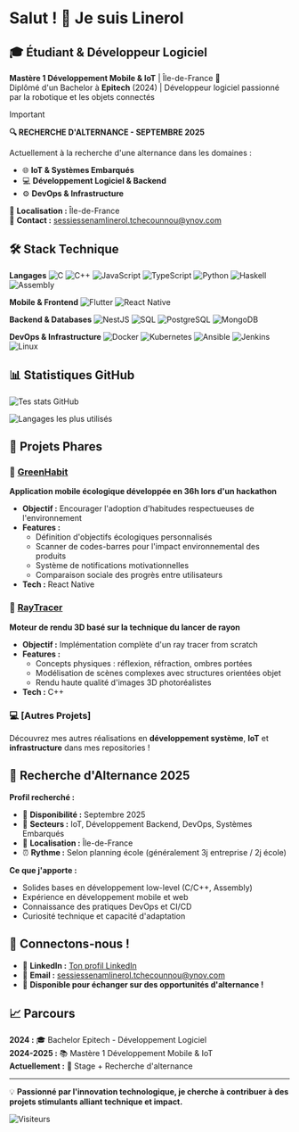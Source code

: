 # Salut ! 👋 Je suis Linerol

## 🎓 Étudiant & Développeur Logiciel

**Mastère 1 Développement Mobile & IoT** | Île-de-France 📍  
Diplômé d'un Bachelor à **Epitech** (2024) | Développeur logiciel passionné par la robotique et les objets connectés

> [!IMPORTANT]
> **🔍 RECHERCHE D'ALTERNANCE - SEPTEMBRE 2025** 
> 
> Actuellement à la recherche d'une alternance dans les domaines :
> - 🌐 **IoT & Systèmes Embarqués**
> - 💻 **Développement Logiciel & Backend**  
> - ⚙️ **DevOps & Infrastructure**
> 
> 📍 **Localisation :** Île-de-France  
> 📧 **Contact :** sessiessenamlinerol.tchecounnou@ynov.com

## 🛠️ Stack Technique

**Langages**
![C](https://img.shields.io/badge/C-00599C?style=flat&logo=c&logoColor=white)
![C++](https://img.shields.io/badge/C++-00599C?style=flat&logo=c%2B%2B&logoColor=white)
![JavaScript](https://img.shields.io/badge/JavaScript-F7DF1E?style=flat&logo=javascript&logoColor=black)
![TypeScript](https://img.shields.io/badge/TypeScript-007ACC?style=flat&logo=typescript&logoColor=white)
![Python](https://img.shields.io/badge/Python-3776AB?style=flat&logo=python&logoColor=white)
![Haskell](https://img.shields.io/badge/Haskell-5D4F85?style=flat&logo=haskell&logoColor=white)
![Assembly](https://img.shields.io/badge/Assembly-654FF0?style=flat&logo=assemblyscript&logoColor=white)

**Mobile & Frontend**
![Flutter](https://img.shields.io/badge/Flutter-02569B?style=flat&logo=flutter&logoColor=white)
![React Native](https://img.shields.io/badge/React_Native-20232A?style=flat&logo=react&logoColor=61DAFB)

**Backend & Databases**
![NestJS](https://img.shields.io/badge/NestJS-E0234E?style=flat&logo=nestjs&logoColor=white)
![SQL](https://img.shields.io/badge/SQL-336791?style=flat&logo=postgresql&logoColor=white)
![PostgreSQL](https://img.shields.io/badge/PostgreSQL-336791?style=flat&logo=postgresql&logoColor=white)
![MongoDB](https://img.shields.io/badge/MongoDB-47A248?style=flat&logo=mongodb&logoColor=white)

**DevOps & Infrastructure**
![Docker](https://img.shields.io/badge/Docker-2496ED?style=flat&logo=docker&logoColor=white)
![Kubernetes](https://img.shields.io/badge/Kubernetes-326CE5?style=flat&logo=kubernetes&logoColor=white)
![Ansible](https://img.shields.io/badge/Ansible-EE0000?style=flat&logo=ansible&logoColor=white)
![Jenkins](https://img.shields.io/badge/Jenkins-D24939?style=flat&logo=jenkins&logoColor=white)
![Linux](https://img.shields.io/badge/Linux-FCC624?style=flat&logo=linux&logoColor=black)

## 📊 Statistiques GitHub

![Tes stats GitHub](https://github-readme-stats.vercel.app/api?username=linerol&show_icons=true&theme=tokyonight&count_private=true)

![Langages les plus utilisés](https://github-readme-stats.vercel.app/api/top-langs/?username=linerol&layout=compact&theme=tokyonight)

## 🌟 Projets Phares

### 🌱 [GreenHabit](lien-vers-le-repo)
**Application mobile écologique développée en 36h lors d'un hackathon**
- **Objectif :** Encourager l'adoption d'habitudes respectueuses de l'environnement
- **Features :** 
  - Définition d'objectifs écologiques personnalisés
  - Scanner de codes-barres pour l'impact environnemental des produits
  - Système de notifications motivationnelles
  - Comparaison sociale des progrès entre utilisateurs
- **Tech :** React Native

### 🎯 [RayTracer](lien-vers-le-repo)
**Moteur de rendu 3D basé sur la technique du lancer de rayon**
- **Objectif :** Implémentation complète d'un ray tracer from scratch
- **Features :**
  - Concepts physiques : réflexion, réfraction, ombres portées
  - Modélisation de scènes complexes avec structures orientées objet
  - Rendu haute qualité d'images 3D photoréalistes
- **Tech :** C++

### 💻 [Autres Projets]
Découvrez mes autres réalisations en **développement système**, **IoT** et **infrastructure** dans mes repositories !

## 🎯 Recherche d'Alternance 2025

**Profil recherché :**
- 📅 **Disponibilité :** Septembre 2025
- 🏢 **Secteurs :** IoT, Développement Backend, DevOps, Systèmes Embarqués
- 📍 **Localisation :** Île-de-France
- ⏰ **Rythme :** Selon planning école (généralement 3j entreprise / 2j école)

**Ce que j'apporte :**
- Solides bases en développement low-level (C/C++, Assembly)
- Expérience en développement mobile et web
- Connaissance des pratiques DevOps et CI/CD
- Curiosité technique et capacité d'adaptation

## 🤝 Connectons-nous !

- 💼 **LinkedIn :** [Ton profil LinkedIn](https://linkedin.com/in/linerol)
- 📧 **Email :** sessiessenamlinerol.tchecounnou@ynov.com
- 📱 **Disponible pour échanger sur des opportunités d'alternance !**

## 📈 Parcours

**2024 :** 🎓 Bachelor Epitech - Développement Logiciel  
**2024-2025 :** 📚 Mastère 1 Développement Mobile & IoT  
**Actuellement :** 💼 Stage + Recherche d'alternance

---

💡 **Passionné par l'innovation technologique, je cherche à contribuer à des projets stimulants alliant technique et impact.**

![Visiteurs](https://visitor-badge.laobi.icu/badge?page_id=linerol.linerol)

<!--
**linerol/linerol** is a ✨ _special_ ✨ repository because its `README.md` (this file) appears on your GitHub profile.

Here are some ideas to get you started:

- 🔭 I’m currently working on ...
- 🌱 I’m currently learning ...
- 👯 I’m looking to collaborate on ...
- 🤔 I’m looking for help with ...
- 💬 Ask me about ...
- 📫 How to reach me: ...
- 😄 Pronouns: ...
- ⚡ Fun fact: ...
-->

